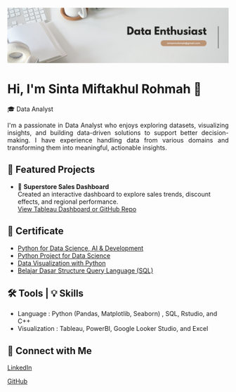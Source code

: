 <p align="center">
  <img src="Cover.jfif" width="1000"><br>
</p>

# Hi, I'm Sinta Miftakhul Rohmah 👋

🎓 Data Analyst

<p align ="justify">
  I'm a passionate in Data Analyst who enjoys exploring datasets, visualizing insights, and building data-driven solutions to support better decision-making. I have experience handling data from various domains and transforming them into meaningful, actionable insights.
</p>

## 📂 Featured Projects
- 🛒 **Superstore Sales Dashboard**  
  Created an interactive dashboard to explore sales trends, discount effects, and regional performance.  
  [View Tableau Dashboard or GitHub Repo](https://github.com/sintamr/globalSuperstore)

## 📄 Certificate
- [Python for Data Science, AI & Development](https://coursera.org/share/c6b96a23ecd4b9439e30141cf75e76a8)
- [Python Project for Data Science](https://coursera.org/share/00a3db930836486dd78f6b56bdd37a96)
- [Data Visualization with Python](https://www.coursera.org/account/accomplishments/verify/M0I9IQ2LC2ZP)
- [Belajar Dasar Structure Query Language (SQL)](https://www.dicoding.com/certificates/MRZMQ25DRPYQ)

## 🛠️ Tools | 💡 Skills
- Language : Python (Pandas, Matplotlib, Seaborn) , SQL, Rstudio, and C++
- Visualization : Tableau, PowerBI, Google Looker Studio, and Excel

## 🔗 Connect with Me
[LinkedIn](https://www.linkedin.com/in/sintamiftakhulr/)

[GitHub](https://github.com/sintamr)



